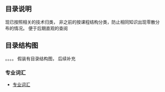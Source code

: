 ## 目录说明
现已按照相关的技术归类， 非之前的按课程结构分类，防止相同知识出现零散分布的情况。 便于后期直观的查阅


## 目录结构图


。。。。 
假装有目录结构图，
后续补充

### 专业词汇
* [专业词汇](./常用专业词汇.md)